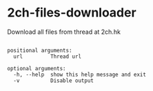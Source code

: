 # 2ch-files-downloader

Download all files from thread at 2ch.hk

```Usage: main.py [-h] [-v] [url]

positional arguments:
  url         Thread url

optional arguments:
  -h, --help  show this help message and exit
  -v          Disable output
```